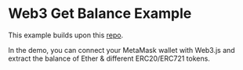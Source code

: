 # Web3 Get Balance Example

This example builds upon this [repo](https://github.com/etereo-io/web3-example). 

In the demo, you can connect your MetaMask wallet with Web3.js and extract the balance of Ether & different ERC20/ERC721 tokens.
